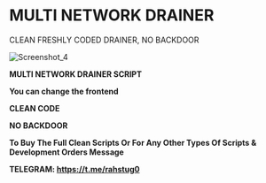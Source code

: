 # MULTI NETWORK DRAINER
CLEAN FRESHLY CODED DRAINER, NO BACKDOOR

![Screenshot_4](https://github.com/godfather9916/drainer/assets/146192694/3f3ad38e-828e-46cf-8ada-750a4f212af0)


**MULTI NETWORK DRAINER SCRIPT**

**You can change the frontend**

**CLEAN CODE**

**NO BACKDOOR**

**To Buy The Full Clean Scripts Or For Any Other Types Of Scripts & Development Orders Message** 


**TELEGRAM: https://t.me/rahstug0**
